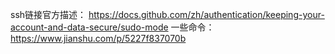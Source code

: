 ssh链接官方描述：
https://docs.github.com/zh/authentication/keeping-your-account-and-data-secure/sudo-mode
一些命令：
https://www.jianshu.com/p/5227f837070b